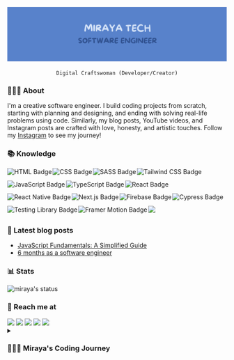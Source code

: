 ![banner](./assets/banner.png)

<div align='center'>

`Digital Craftswoman (Developer/Creator)`

</div>

### 🧘🏽‍♀️ About

I'm a creative software engineer. I build coding projects from scratch, starting with planning and designing, and ending with solving real-life problems using code. Similarly, my blog posts, YouTube videos, and Instagram posts are crafted with love, honesty, and artistic touches. Follow my [Instagram]() to see my journey!

### 📚 Knowledge

<div style="display:flex;flex-wrap:wrap;gap:6px 2px;">
<!-- HTML -->
<img src="https://img.shields.io/badge/html5-%23E34F26.svg?style=for-the-badge&logo=html5&logoColor=white" height="23" alt="HTML Badge" />

<!-- CSS -->
<img src="https://img.shields.io/badge/css3-%231572B6.svg?style=for-the-badge&logo=css3&logoColor=white" height="23" alt="CSS Badge" />

<!-- SASS -->
<img src="https://img.shields.io/badge/SASS-hotpink.svg?style=for-the-badge&logo=SASS&logoColor=white" height="23" alt="SASS Badge" />

<!-- Tailwind CSS -->
<img src="https://img.shields.io/badge/tailwind-%2338B2AC.svg?style=for-the-badge&logo=tailwind-css&logoColor=white"  height="23" alt="Tailwind CSS Badge" />

<!-- JavaScript -->
<img src="https://img.shields.io/badge/javascript-%23323330.svg?style=for-the-badge&logo=javascript&logoColor=%23F7DF1E"   height="23" alt="JavaScript Badge" />

<!-- TypeScript -->
<img src="https://img.shields.io/badge/typescript-%23007ACC.svg?style=for-the-badge&logo=typescript&logoColor=white" height="23" alt="TypeScript Badge" />

<!-- React -->
<img src="https://img.shields.io/badge/react-%2320232a.svg?style=for-the-badge&logo=react&logoColor=%2361DAFB"  height="23" alt="React Badge" />

<!-- React Native -->
<img src="https://img.shields.io/badge/react_native-%2320232a.svg?style=for-the-badge&logo=react&logoColor=%2361DAFB"   height="23" alt="React Native Badge" />

<!-- Next.js -->
<img src="https://img.shields.io/badge/next.js-000000?style=for-the-badge&logo=nextdotjs&logoColor=white" height="23" alt="Next.js Badge" />

<!-- Firebase -->
<img src="https://img.shields.io/badge/firebase-%23039BE5.svg?style=for-the-badge&logo=firebase" height="23" alt="Firebase Badge" />

<!-- Cypress -->
<img src="https://img.shields.io/badge/-cypress-%23E5E5E5?style=for-the-badge&logo=cypress&logoColor=058a5e" height="23" alt="Cypress Badge" />

<!-- Testing Library -->
<img src="https://img.shields.io/badge/-TestingLibrary-%23E33332?style=for-the-badge&logo=testing-library&logoColor=white" height="23" alt="Testing Library Badge" />

<!-- Framer Motion -->
<img src="https://img.shields.io/badge/Framer_Motion-black?style=for-the-badge&logo=framer&logoColor=blue" height="23" alt="Framer Motion Badge" />

<!-- Material UI -->

<img src="https://img.shields.io/badge/MUI-%230081CB.svg?style=for-the-badge&logo=mui&logoColor=white" height="23" />

</div>

### 📖 Latest blog posts

- [JavaScript Fundamentals: A Simplified Guide](https://mirayatech.hashnode.dev/javascript-fundamentals-a-simplified-guide)
- [6 months as a software engineer](https://mirayatech.hashnode.dev/6-months-as-a-software-engineer)

### 📊 Stats

![miraya's status](https://github-profile-summary-cards.vercel.app/api/cards/profile-details?username=mirayatech&theme=vue)

### 🥂 Reach me at

<div>
<!-- BLOG -->
<a href="https://mirayatech.hashnode.dev/"><img src="https://img.shields.io/badge/Hashnode-2962FF?style=for-the-badge&logo=hashnode&logoColor=white" /></a>
<!-- YOUTUBE -->
<a href="https://www.youtube.com/@mirayatech"><img src="https://img.shields.io/badge/YouTube-DF2B25?style=for-the-badge&logo=youtube&logoColor=white" /></a>
<!-- LINKEDIN -->
<a href="https://www.linkedin.com/in/mirayaabrodi/"><img src="https://img.shields.io/badge/LinkedIn-0077B5?style=for-the-badge&logo=linkedin&logoColor=white" /></a>
<!-- TIKTOK -->
<a href="https://www.tiktok.com/@mirayatech"><img src="https://img.shields.io/badge/TikTok-000000?style=for-the-badge&logo=tiktok&logoColor=white" /></a>
<!-- INSTAGRAM -->
<!-- #7289DA -->
<a href="https://www.instagram.com/mirayatech/"><img src="https://img.shields.io/badge/Instagram-bc7bd1?style=for-the-badge&logo=instagram&logoColor=white" /></a>

</div>

<details>
 <summary><h3>👩🏽‍💻 Miraya's Coding Journey</h3></summary>

I'm Miraya, a 20-year-old self-taught frontend developer. I discovered my passion for coding when I saw my brother doing it in 2020. I fell in love with using my creativity to build things for the web.

I decided to drop out of high school and pursue a coding career, facing challenges along the way. Through persistence, self-discipline, and staying committed, I achieved my goal of becoming a frontend developer.

Currently, I'm working as a frontend developer. I'm excited to keep learning and growing as a software engineer, and I'm constantly amazed by how powerful software is in helping us achieve great things.

I'm currently learning mobile development with React Native. You can follow my journey on [instagram](https://www.instagram.com/mirayatech/).

</details>
